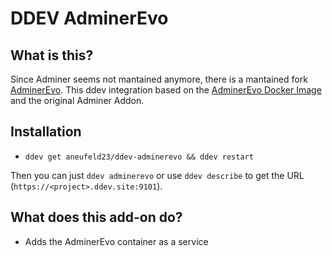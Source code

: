# DDEV AdminerEvo

## What is this?

Since Adminer seems not mantained anymore, there is a mantained fork [AdminerEvo](https://github.com/adminerevo/adminerevo). This ddev integration based on the [AdminerEvo Docker Image](https://github.com/shyim/adminerevo-docker) and the original Adminer Addon.

## Installation

* `ddev get aneufeld23/ddev-adminerevo && ddev restart`

Then you can just `ddev adminerevo` or use `ddev describe` to get the URL (`https://<project>.ddev.site:9101`).

## What does this add-on do?

* Adds the AdminerEvo container as a service

